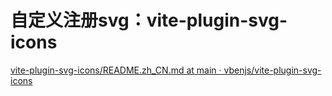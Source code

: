 # 自定义注册svg：vite-plugin-svg-icons

[vite-plugin-svg-icons/README.zh_CN.md at main · vbenjs/vite-plugin-svg-icons](https://github.com/vbenjs/vite-plugin-svg-icons/blob/main/README.zh_CN.md)